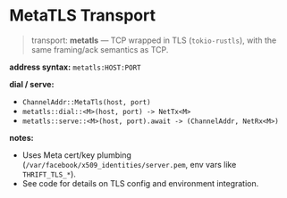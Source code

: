 # MetaTLS Transport

> transport: **metatls** — TCP wrapped in TLS (`tokio-rustls`), with the same framing/ack semantics as TCP.

**address syntax:**
`metatls:HOST:PORT`

**dial / serve:**
- `ChannelAddr::MetaTls(host, port)`
- `metatls::dial::<M>(host, port) -> NetTx<M>`
- `metatls::serve::<M>(host, port).await -> (ChannelAddr, NetRx<M>)`

**notes:**
- Uses Meta cert/key plumbing (`/var/facebook/x509_identities/server.pem`, env vars like `THRIFT_TLS_*`).
- See code for details on TLS config and environment integration.
